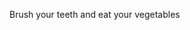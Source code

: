 Brush your teeth and eat your vegetables
<!---
fabricioramosgok/fabricioramosgok is a ✨ special ✨ repository because its `README.md` (this file) appears on your GitHub profile.
You can click the Preview link to take a look at your changes.
--->
